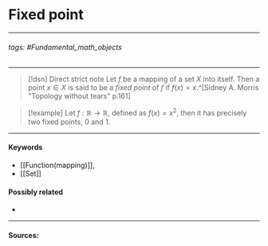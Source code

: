 # Fixed point
***
###### tags: #Fundamental_math_objects 
***
>[!dsn] Direct strict note
>Let $f$ be a mapping of a set $X$ into itself. Then a point $x\in X$ is said to be a *fixed point* of $f$ if $f(x)=x$.^[Sidney A. Morris "Topology without tears" p.161]

>[!example] 
>Let $f:\mathbb{R}\to\mathbb{R}$, defined as $f(x)=x^{2}$, then it has precisely two fixed points, $0$ and $1$.
***
#### Keywords
- [[Function(mapping)]],
- [[Set]]
#### Possibly related
- 
***
#### Sources: